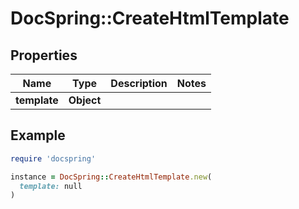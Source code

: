 # DocSpring::CreateHtmlTemplate

## Properties

| Name | Type | Description | Notes |
| ---- | ---- | ----------- | ----- |
| **template** | **Object** |  |  |

## Example

```ruby
require 'docspring'

instance = DocSpring::CreateHtmlTemplate.new(
  template: null
)
```

